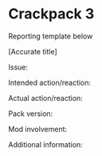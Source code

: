 # Crackpack 3

Reporting template below

[Accurate title]

Issue: 

Intended action/reaction: 

Actual action/reaction:  

Pack version: 

Mod involvement: 

Additional information: 
